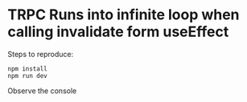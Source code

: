 # TRPC Runs into infinite loop when calling invalidate form useEffect

Steps to reproduce:

```shell
npm install
npm run dev
```

Observe the console
